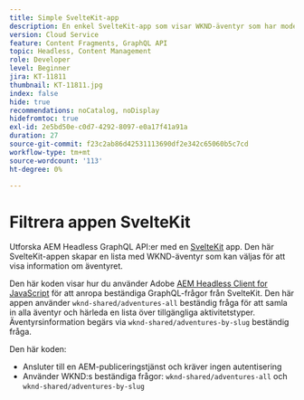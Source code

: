 ```yaml
---
title: Simple SvelteKit-app
description: En enkel SvelteKit-app som visar WKND-äventyr som har modellerats med Content Fragments.
version: Cloud Service
feature: Content Fragments, GraphQL API
topic: Headless, Content Management
role: Developer
level: Beginner
jira: KT-11811
thumbnail: KT-11811.jpg
index: false
hide: true
recommendations: noCatalog, noDisplay
hidefromtoc: true
exl-id: 2e5bd50e-c0d7-4292-8097-e0a17f41a91a
duration: 27
source-git-commit: f23c2ab86d42531113690df2e342c65060b5c7cd
workflow-type: tm+mt
source-wordcount: '113'
ht-degree: 0%

---
```


# Filtrera appen SvelteKit

Utforska AEM Headless GraphQL API:er med en [SvelteKit](https://kit.svelte.dev/) app. Den här SvelteKit-appen skapar en lista med WKND-äventyr som kan väljas för att visa information om äventyret.

Den här koden visar hur du använder Adobe [AEM Headless Client for JavaScript](https://github.com/adobe/aem-headless-client-js/blob/main/api-reference.md) för att anropa beständiga GraphQL-frågor från SvelteKit. Den här appen använder `wknd-shared/adventures-all` beständig fråga för att samla in alla äventyr och härleda en lista över tillgängliga aktivitetstyper. Äventyrsinformation begärs via `wknd-shared/adventures-by-slug` beständig fråga.

Den här koden:

+ Ansluter till en AEM-publiceringstjänst och kräver ingen autentisering
+ Använder WKND:s beständiga frågor: `wknd-shared/adventures-all` och `wknd-shared/adventures-by-slug`
